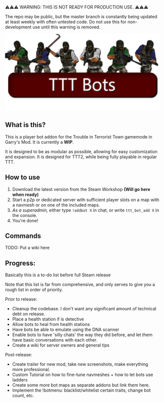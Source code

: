 ⚠️⚠️⚠️ WARNING: THIS IS NOT READY FOR PRODUCTION USE. ⚠️⚠️⚠️

The repo may be public, but the master branch is constantly being updated at least weekly with often untested code. Do not use this for non-development use until this warning is removed.

![TTT Bots Header](tttbots-banner2.png)
## What is this?
This is a player bot addon for the Trouble in Terrorist Town gamemode in Garry's Mod. It is currently a **WIP**.

It is designed to be as modular as possible, allowing for easy customization and expansion. It is designed for TTT2, while being fully playable in regular TTT.

## How to use
1. Download the latest version from the Steam Workshop **(Will go here when ready)**
2. Start a p2p or dedicated server with sufficient player slots on a map with a navmesh or on one of the included maps.
3. *As a superadmin,* either type `!addbot X` in chat, or write `ttt_bot_add X` in the console.
4. You're done!

## Commands
TODO: Put a wiki here

## Progress:
Basically this is a to-do list before full Steam release

Note that this list is far from comprehensive, and only serves to give you a rough list in order of priority.

Prior to release:
- Cleanup the codebase. I don't want any significant amount of technical debt on release.
- Place a health station if is detective
- Allow bots to heal from health stations
- Have bots be able to emulate using the DNA scanner
- Enable bots to have 'silly chats' the way they did before, and let them have basic conversations with each other.
- Create a wiki for server owners and general tips

Post-release:
- Create trailer for new mod, take new screenshots, make everything more professional.
- Custom Tutorial on how to fine-tune navmeshes + how to let bots use ladders
- Create some more bot maps as separate addons but link them here.
- Implement the !botmenu: blacklist/whitelist certain traits, change bot count, etc.